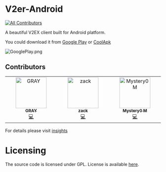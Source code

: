 # V2er-Android
<!-- ALL-CONTRIBUTORS-BADGE:START - Do not remove or modify this section -->
[![All Contributors](https://img.shields.io/badge/all_contributors-3-orange.svg?style=flat-square)](#contributors-)
<!-- ALL-CONTRIBUTORS-BADGE:END -->
A beautiful V2EX client built for Android platform.

You could download it from [Google Play](https://play.google.com/store/apps/details?id=me.ghui.v2er) or [CoolApk](https://www.coolapk.com/apk/155428)

![GooglePlay.png](https://s2.loli.net/2021/12/09/zHc68PgFmvMNOZh.png)


## Contributors

<!-- ALL-CONTRIBUTORS-LIST:START - Do not remove or modify this section -->
<!-- prettier-ignore-start -->
<!-- markdownlint-disable -->
<table>
  <tbody>
    <tr>
      <td align="center" valign="top" width="14.28%"><a href="https://github.com/graycreate"><img src="https://avatars.githubusercontent.com/u/5203798?v=4?s=100" width="100px;" alt="GRAY"/><br /><sub><b>GRAY</b></sub></a><br /><a href="https://github.com/v2er-app/Android/commits?author=graycreate" title="Code">💻</a></td>
      <td align="center" valign="top" width="14.28%"><a href="https://github.com/shiqizhenyes"><img src="https://avatars.githubusercontent.com/u/10935531?v=4?s=100" width="100px;" alt="zack"/><br /><sub><b>zack</b></sub></a><br /><a href="https://github.com/v2er-app/Android/commits?author=shiqizhenyes" title="Code">💻</a></td>
      <td align="center" valign="top" width="14.28%"><a href="https://blog.mystery0.vip"><img src="https://avatars.githubusercontent.com/u/19162205?v=4?s=100" width="100px;" alt="Mystery0 M"/><br /><sub><b>Mystery0 M</b></sub></a><br /><a href="https://github.com/v2er-app/Android/commits?author=Mystery00" title="Code">💻</a></td>
    </tr>
  </tbody>
</table>

<!-- markdownlint-restore -->
<!-- prettier-ignore-end -->

<!-- ALL-CONTRIBUTORS-LIST:END -->
<!-- prettier-ignore-start -->
<!-- markdownlint-disable -->

<!-- markdownlint-restore -->
<!-- prettier-ignore-end -->

<!-- ALL-CONTRIBUTORS-LIST:END -->

For details please visit [insights](https://github.com/v2er-app/Android/graphs/contributors)

# Licensing
The source code is licensed under GPL. License is available [here](./LICENSE).
